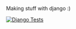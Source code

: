 Making stuff with django :)



[![Django Tests](https://github.com/shanirub/ecommerce/actions/workflows/django.yml/badge.svg)](https://github.com/shanirub/ecommerce/actions/workflows/django.yml)
